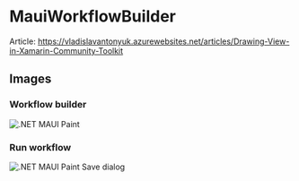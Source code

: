 # MauiWorkflowBuilder

Article: https://vladislavantonyuk.azurewebsites.net/articles/Drawing-View-in-Xamarin-Community-Toolkit

## Images

### Workflow builder

![.NET MAUI Paint](https://vladislavantonyuk.sirv.com/vladislavantonyuk/articles/paint-dotnet.png)

### Run workflow

![.NET MAUI Paint Save dialog](https://user-images.githubusercontent.com/33021114/175909254-61b17272-0823-45d2-b602-e41fbb89117f.png)